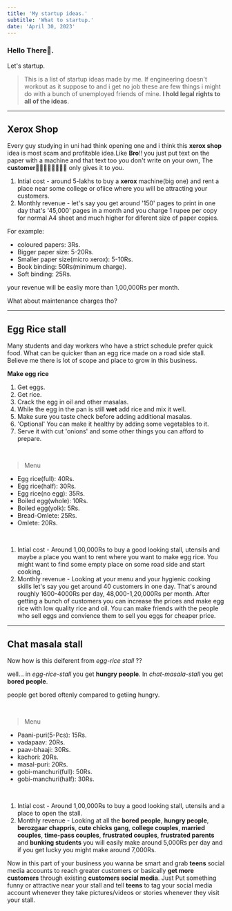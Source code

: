 ```yaml
---
title: 'My startup ideas.'
subtitle: 'What to startup.'
date: 'April 30, 2023'
---
```


### Hello There🐼.
Let's startup.


> This is a list of startup ideas made by me. If engineering doesn't workout as it suppose to and i get no job these are few things i might do with a bunch of unemployed friends of mine. **I hold legal rights to all of the ideas**.

___

## Xerox Shop
Every guy studying in uni had think opening one and i think this **xerox shop** idea is most scam and profitable idea.Like **Bro**!! you just put text on the paper with a machine and that text too you don't write on your own, The **customer🤑💵💲💸😻💓🥰😍** only gives it to you.

1. Intial cost - around 5-lakhs to buy a **xerox** machine(big one) and rent a place near some college or ofiice where you will be attracting your customers.
2. Monthly revenue - let's say you get around '150' pages to print in one day that's '45,000' pages in a month and you charge 1 rupee per copy for normal A4 sheet and much higher for diferent size of paper copies. 

For example:

* coloured papers: 3Rs.
* Bigger paper size: 5-20Rs.
* Smaller paper size(micro xerox): 5-10Rs.
* Book binding: 50Rs(minimum charge).
* Soft binding: 25Rs.

your revenue will be easliy more than 1,00,000Rs per month.

What about maintenance charges tho?

___

## Egg Rice stall
Many students and day workers who have a strict schedule prefer quick food. What can be quicker than an egg rice made on a road side stall. Believe me there is lot of scope and place to grow in this business.

**Make egg rice** <br />
1. Get eggs.
2. Get rice.
3. Crack the egg in oil and other masalas.
4. While the egg in the pan is still **wet** add rice and mix it well.
5. Make sure you taste check before adding additional masalas.
6. 'Optional'  You can make it healthy by adding some vegetables to it.
7. Serve it with cut 'onions' and some other things you can afford to prepare.

<br/>

> Menu


* Egg rice(full): 40Rs.
* Egg rice(half): 30Rs.
* Egg rice(no egg): 35Rs.
* Boiled egg(whole): 10Rs.
* Boiled egg(yolk): 5Rs.
* Bread-Omlete: 25Rs.
* Omlete: 20Rs.

<br/>

1. Intial cost - Around 1,00,000Rs to buy a good looking stall, utensils and maybe a place you want to rent where you want to make egg rice. You might want to find some empty place on some road side and start cooking.
2. Monthly revenue - Looking at your menu and your hygienic cooking skills let's say you get around 40 customers in one day. That's around  roughly 1600-4000Rs per day, 48,000-1,20,000Rs per month. After getting a bunch of customers you can increase the prices and make egg rice with low quality rice and oil. You can make friends with the people who sell eggs and convience them to sell you eggs for cheaper price.

___

## Chat masala stall
Now how is this deiferent from _egg-rice stall_ ??

well... in _egg-rice-stall_ you get **hungry people**. In _chat-masala-stall_ you get **bored people**.

people get bored oftenly compared to getiing hungry.

<br/>

> Menu

* Paani-puri(5-Pcs): 15Rs.
* vadapaav: 20Rs.
* paav-bhaaji: 30Rs.
* kachori: 20Rs.
* masal-puri: 20Rs.
* gobi-manchuri(full): 50Rs.
* gobi-manchuri(half): 30Rs.

<br/>


1. Intial cost - Around 1,00,000Rs to buy a good looking stall, utensils and a place to open the stall.
2. Monthly revenue - Looking at all the **bored people**, **hungry people**, **berozgaar chappris**, **cute chicks gang**, **college couples**, **married couples**, **time-pass couples**, **frustrated couples**, **frustrated parents** and **bunking students** you will easily make around 5,000Rs per day and if you get lucky you might make around 7,000Rs. 

Now in this part of your business you wanna be smart and grab **teens** social media accounts to reach greater customers or basically **get more customers** through existing **customers social media**. Just Put something funny or attractive near your stall and tell **teens** to tag your social media account whenever they take pictures/videos or stories whenever they visit your stall.